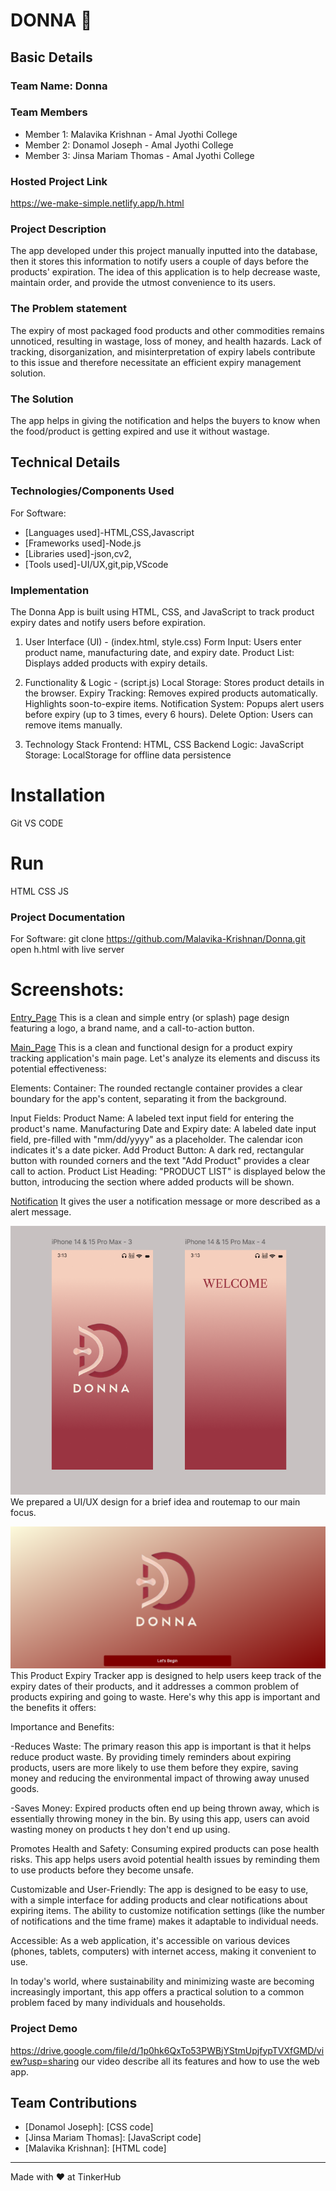 # DONNA 🎯


## Basic Details
### Team Name: Donna


### Team Members
- Member 1: Malavika Krishnan - Amal Jyothi College
- Member 2: Donamol Joseph - Amal Jyothi College
- Member 3: Jinsa Mariam Thomas - Amal Jyothi College

### Hosted Project Link
https://we-make-simple.netlify.app/h.html

### Project Description
The app developed under this project manually inputted into the database, then it stores this information to notify users a couple of days before the products' expiration. The idea of this application is to help decrease waste, maintain order, and provide the utmost convenience to its users.

### The Problem statement
The expiry of most packaged food products and other commodities remains unnoticed, resulting in wastage, loss of money, and health hazards. Lack of tracking, disorganization, and misinterpretation of expiry labels contribute to this issue and therefore necessitate an efficient expiry management solution.

### The Solution
The app helps in giving the notification and helps the buyers to know when the food/product is getting expired and use it without wastage. 

## Technical Details
### Technologies/Components Used
For Software:
- [Languages used]-HTML,CSS,Javascript
- [Frameworks used]-Node.js
- [Libraries used]-json,cv2,
- [Tools used]-UI/UX,git,pip,VScode

### Implementation
The Donna App is built using HTML, CSS, and JavaScript to track product expiry dates and notify users before expiration.
1. User Interface (UI) - (index.html, style.css)
Form Input: Users enter product name, manufacturing date, and expiry date.
Product List: Displays added products with expiry details.

3. Functionality & Logic - (script.js)
Local Storage: Stores product details in the browser.
Expiry Tracking:
Removes expired products automatically.
Highlights soon-to-expire items.
Notification System:
Popups alert users before expiry (up to 3 times, every 6 hours).
Delete Option: Users can remove items manually.

4. Technology Stack
Frontend: HTML, CSS
Backend Logic: JavaScript
Storage: LocalStorage for offline data persistence

# Installation
Git
VS CODE

# Run
HTML
CSS
JS

### Project Documentation
For Software:
git clone https://github.com/Malavika-Krishnan/Donna.git
open h.html with live server


# Screenshots:
[Entry_Page](Entry_page.png)
This is a clean and simple entry (or splash) page design featuring a logo, a brand name, and a call-to-action button.

[Main_Page](main_page.png)
This is a clean and functional design for a product expiry tracking application's main page. Let's analyze its elements and discuss its potential effectiveness:

Elements:
Container: The rounded rectangle container provides a clear boundary for the app's content, separating it from the background.

Input Fields:
Product Name: A labeled text input field for entering the product's name.
Manufacturing Date and Expiry date: A labeled date input field, pre-filled with "mm/dd/yyyy" as a placeholder. The calendar icon indicates it's a date picker.
Add Product Button: A dark red, rectangular button with rounded corners and the text "Add Product" provides a clear call to action.
Product List Heading: "PRODUCT LIST" is displayed below the button, introducing the section where added products will be shown.

[Notification](notification.png)
It gives the user a notification message or more described as a alert message.



![alt text](image.png)
We prepared a UI/UX design for a brief idea and routemap to our main focus.

![alt text](Entry_page.png)
This Product Expiry Tracker app is designed to help users keep track of the expiry dates of their products, and it addresses a common problem of products expiring and going to waste.  Here's why this app is important and the benefits it offers:

Importance and Benefits:

-Reduces Waste:  The primary reason this app is important is that it helps reduce product waste.  By providing timely reminders about expiring products, users are more 
 likely to use them before they expire, saving money and reducing the environmental impact of throwing away unused goods.   

-Saves Money: Expired products often end up being thrown away, which is essentially throwing money in the bin. By using this app, users can avoid wasting money on products t hey don't end up using.   

Promotes Health and Safety: Consuming expired products can pose health risks. This app helps users avoid potential health issues by reminding them to use products before they become unsafe.   

Customizable and User-Friendly: The app is designed to be easy to use, with a simple interface for adding products and clear notifications about expiring items.  The ability to customize notification settings (like the number of notifications and the time frame) makes it adaptable to individual needs.   

Accessible: As a web application, it's accessible on various devices (phones, tablets, computers) with internet access, making it convenient to use.

In today's world, where sustainability and minimizing waste are becoming increasingly important, this app offers a practical solution to a common problem faced by many individuals and households.

### Project Demo
https://drive.google.com/file/d/1p0hk6QxTo53PWBjYStmUpjfypTVXfGMD/view?usp=sharing
our video describe all its features and how to use the web app.


## Team Contributions
- [Donamol Joseph]: [CSS code]
- [Jinsa Mariam Thomas]: [JavaScript code]
- [Malavika Krishnan]: [HTML code]

---
Made with ❤️ at TinkerHub
